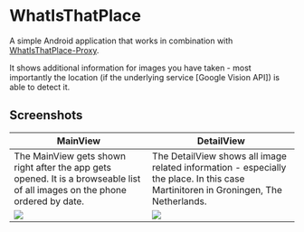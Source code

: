 # WhatIsThatPlace

A simple Android application that works in combination with [WhatIsThatPlace-Proxy](https://github.com/timonback/WhatisthatPlace-Proxy).

It shows additional information for images you have taken - most importantly the location (if the underlying service [Google Vision API]) is able to detect it.

## Screenshots

MainView | DetailView
------------ | -------------
The MainView gets shown right after the app gets opened. It is a browseable list of all images on the phone ordered by date. | The DetailView shows all image related information - especially the place. In this case Martinitoren in Groningen, The Netherlands.
![](https://github.com/timonback/WhatIsThatPlace/blob/master/doc/screen_overview.png?raw=true) | ![](https://github.com/timonback/WhatIsThatPlace/blob/master/doc/screen_detail.png?raw=true)
